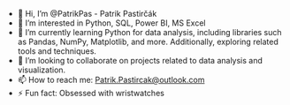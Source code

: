 - 👋 Hi, I’m @PatrikPas - Patrik Pastirčák
- 👀 I’m interested in Python, SQL, Power BI, MS Excel
- 🌱 I’m currently learning Python for data analysis, including libraries such as Pandas, NumPy, Matplotlib, and more. Additionally, exploring related tools and techniques.
- 💞️ I’m looking to collaborate on projects related to data analysis and visualization.
- 📫 How to reach me: Patrik.Pastircak@outlook.com
- ⚡ Fun fact: Obsessed with wristwatches

<!---
PatrikPas/PatrikPas is a ✨ special ✨ repository because its `README.md` (this file) appears on your GitHub profile.
You can click the Preview link to take a look at your changes.
--->
